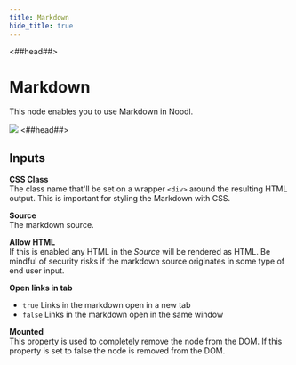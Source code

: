 ```yaml
---
title: Markdown
hide_title: true
---
```


<##head##>
# Markdown

This node enables you to use Markdown in Noodl.

![](library/modules/markdown/markdown-nodes.png)
<##head##>

## Inputs

**CSS Class**  
The class name that'll be set on a wrapper `<div>` around the resulting HTML output. This is important for styling the Markdown with CSS.

**Source**  
The markdown source.

**Allow HTML**  
If this is enabled any HTML in the *Source* will be rendered as HTML. Be mindful of security risks if the markdown source originates in some type of end user input.

**Open links in tab**  
* `true` Links in the markdown open in a new tab
* `false` Links in the markdown open in the same window

**Mounted**  
This property is used to completely remove the node from the DOM. If this property is set to false the node is removed from the DOM.
